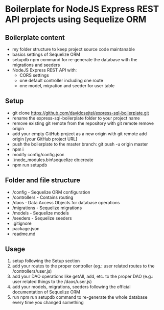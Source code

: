 # Boilerplate for NodeJS Express REST API projects using Sequelize ORM

## Boilerplate content
- my folder structure to keep project source code maintanable
- basics settings of Sequelize ORM
- setupdb npm command for re-generate the database with the migrations and seeders
- NodeJS Express REST API with:
  - CORS settings
  - one default controller including one route
  - one model, migration and seeder for user table

## Setup

- git clone https://github.com/davidcsejtei/express-sql-boilerplate.git
- rename the express-sql-boilerplate folder to your project name
- remove existing git remote from the repository with git remote remove origin
- add your empty GitHub project as a new origin with git remote add origin [your GitHub project URL]
- push the boilerplate to the master branch: git push -u origin master
- npm i
- modify config/config.json
- .\node_modules\.bin\sequelize db:create
- npm run setupdb

## Folder and file structure

- /config - Sequelize ORM configuration
- /controllers - Contains routing
- /daos - Data Access Objects for database operations
- /migrations - Sequelize migrations
- /models - Sequelize models
- /seeders - Sequelize seeders
- .gitignore
- package.json
- readme.md

## Usage

1) setup following the Setup section
2) add your routes to the proper controller (eg.: user related routes to the /controllers/user.js)
3) add your DAO operations like getAll, add, etc. to the proper DAO (e.g.: user related things to the /daos/user.js)
4) add your models, migrations, seeders following the official documentation of Sequelize ORM
5) run npm run setupdb command to re-generate the whole database every time you changed something
